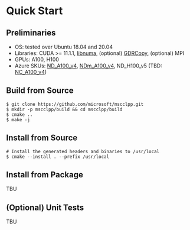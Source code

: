 # Quick Start

## Preliminaries

- OS: tested over Ubuntu 18.04 and 20.04
- Libraries: CUDA >= 11.1.1, [libnuma](https://github.com/numactl/numactl), (optional) [GDRCopy](https://github.com/NVIDIA/gdrcopy), (optional) MPI
- GPUs: A100, H100
- Azure SKUs: [ND_A100_v4](https://learn.microsoft.com/en-us/azure/virtual-machines/nda100-v4-series), [NDm_A100_v4](https://learn.microsoft.com/en-us/azure/virtual-machines/ndm-a100-v4-series), ND_H100_v5 (TBD: [NC_A100_v4](https://learn.microsoft.com/en-us/azure/virtual-machines/nc-a100-v4-series))

## Build from Source

```
$ git clone https://github.com/microsoft/mscclpp.git
$ mkdir -p mscclpp/build && cd mscclpp/build
$ cmake ..
$ make -j
```

## Install from Source

```
# Install the generated headers and binaries to /usr/local
$ cmake --install . --prefix /usr/local
```

## Install from Package

TBU

## (Optional) Unit Tests

TBU
